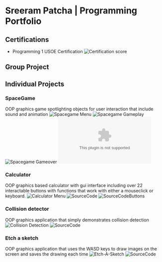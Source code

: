 # Sreeram Patcha | Programming Portfolio

## Certifications
* Programming 1 USOE Certification
![Certification score](https://github.com/afdfadfsadffsd/programmingportfolio/blob/main/images/Certification%20score.png)

## Group Project

## Individual Projects

### SpaceGame
OOP graphics game spotlighting objects for user interaction that include sound and animation
![Spacegame Menu](https://github.com/afdfadfsadffsd/programmingportfolio/blob/main/images/SG1.png?raw=true)
![Spacegame Gameplay](https://github.com/afdfadfsadffsd/programmingportfolio/blob/main/images/SG3.png?raw=true)
![Spacegame Gameover](https://github.com/afdfadfsadffsd/programmingportfolio/blob/main/images/SG2.png?raw=true)
![SourceCode](https://github.com/afdfadfsadffsd/programmingportfolio/blob/main/src/SpaceGame%202%202.zip)

### Calculator
OOP graphics based calculator with gui interface including over 22 interactable buttons with functions that work with either a mouseclick or keyboard.
![Calculator Menu](https://github.com/afdfadfsadffsd/programmingportfolio/blob/main/images/Calculator.png?raw=true)
![SourceCode](https://github.com/afdfadfsadffsd/programmingportfolio/blob/main/src/calckeyboard_final_final/calckeyboard_final_final.pde)
![SourceCodeButtons](https://github.com/afdfadfsadffsd/programmingportfolio/blob/main/src/calckeyboard_final_final/Button.pde)

### Collision detector
OOP graphics application that simply demonstrates collision detection
![Collision Detection](https://github.com/afdfadfsadffsd/programmingportfolio/blob/main/images/Collision%20Detection.png)
![SourceCode](https://github.com/afdfadfsadffsd/programmingportfolio/blob/main/src/ColDet.pde)

### Etch a sketch
OOP graphics application that uses the WASD keys to draw images on the screen and saves the drawing each time
![Etch-A-Sketch](https://github.com/afdfadfsadffsd/programmingportfolio/blob/main/images/Etch%20a%20sketch.png)
![SourceCode]()
